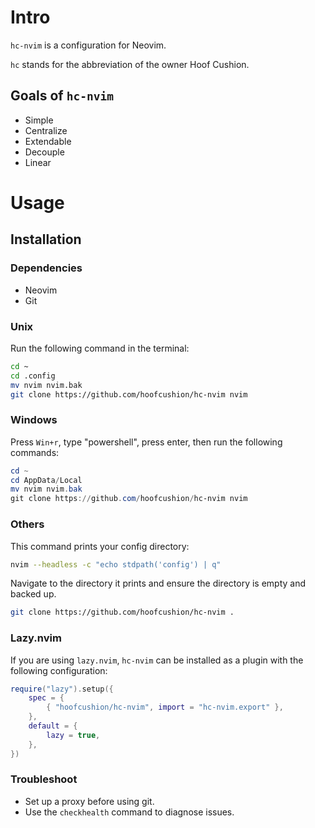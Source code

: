 # Intro

`hc-nvim` is a configuration for Neovim.

`hc` stands for the abbreviation of the owner Hoof Cushion.

## Goals of `hc-nvim`

- Simple
- Centralize
- Extendable
- Decouple
- Linear

# Usage

## Installation

### Dependencies

- Neovim
- Git

### Unix

Run the following command in the terminal:

```sh
cd ~
cd .config
mv nvim nvim.bak
git clone https://github.com/hoofcushion/hc-nvim nvim
```

### Windows

Press `Win+r`, type "powershell", press enter, then run the following commands:

```powershell
cd ~
cd AppData/Local
mv nvim nvim.bak
git clone https://github.com/hoofcushion/hc-nvim nvim
```

### Others

This command prints your config directory:

```sh
nvim --headless -c "echo stdpath('config') | q"
```

Navigate to the directory it prints and ensure the directory is empty and backed up.

```sh
git clone https://github.com/hoofcushion/hc-nvim .
```

### Lazy.nvim

If you are using `lazy.nvim`, `hc-nvim` can be installed as a plugin with the following configuration:

```lua
require("lazy").setup({
    spec = {
        { "hoofcushion/hc-nvim", import = "hc-nvim.export" },
    },
    default = {
        lazy = true,
    },
})
```

### Troubleshoot

- Set up a proxy before using git.
- Use the `checkhealth` command to diagnose issues.
